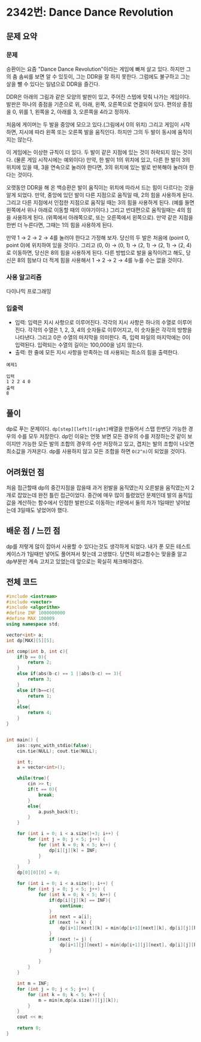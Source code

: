 # 2342번: Dance Dance Revolution

## 문제 요약
### 문제
승환이는 요즘 "Dance Dance Revolution"이라는 게임에 빠져 살고 있다. 하지만 그의 춤 솜씨를 보면 알 수 있듯이, 그는 DDR을 잘 하지 못한다. 그럼에도 불구하고 그는 살을 뺄 수 있다는 일념으로 DDR을 즐긴다.

DDR은 아래의 그림과 같은 모양의 발판이 있고, 주어진 스텝에 맞춰 나가는 게임이다. 발판은 하나의 중점을 기준으로 위, 아래, 왼쪽, 오른쪽으로 연결되어 있다. 편의상 중점을 0, 위를 1, 왼쪽을 2, 아래를 3, 오른쪽을 4라고 정하자.



처음에 게이머는 두 발을 중앙에 모으고 있다.(그림에서 0의 위치) 그리고 게임이 시작하면, 지시에 따라 왼쪽 또는 오른쪽 발을 움직인다. 하지만 그의 두 발이 동시에 움직이지는 않는다.

이 게임에는 이상한 규칙이 더 있다. 두 발이 같은 지점에 있는 것이 허락되지 않는 것이다. (물론 게임 시작시에는 예외이다) 만약, 한 발이 1의 위치에 있고, 다른 한 발이 3의 위치에 있을 때, 3을 연속으로 눌러야 한다면, 3의 위치에 있는 발로 반복해야 눌러야 한다는 것이다.

오랫동안 DDR을 해 온 백승환은 발이 움직이는 위치에 따라서 드는 힘이 다르다는 것을 알게 되었다. 만약, 중앙에 있던 발이 다른 지점으로 움직일 때, 2의 힘을 사용하게 된다. 그리고 다른 지점에서 인접한 지점으로 움직일 때는 3의 힘을 사용하게 된다. (예를 들면 왼쪽에서 위나 아래로 이동할 때의 이야기이다.) 그리고 반대편으로 움직일때는 4의 힘을 사용하게 된다. (위쪽에서 아래쪽으로, 또는 오른쪽에서 왼쪽으로). 만약 같은 지점을 한번 더 누른다면, 그때는 1의 힘을 사용하게 된다.

만약 1 → 2 → 2 → 4를 눌러야 한다고 가정해 보자. 당신의 두 발은 처음에 (point 0, point 0)에 위치하여 있을 것이다. 그리고 (0, 0) → (0, 1) → (2, 1) → (2, 1) → (2, 4)로 이동하면, 당신은 8의 힘을 사용하게 된다. 다른 방법으로 발을 움직이려고 해도, 당신은 8의 힘보다 더 적게 힘을 사용해서 1 → 2 → 2 → 4를 누를 수는 없을 것이다.

### 사용 알고리즘
다이나믹 프로그래밍

### 입출력
- 입력: 입력은 지시 사항으로 이루어진다. 각각의 지시 사항은 하나의 수열로 이루어진다. 각각의 수열은 1, 2, 3, 4의 숫자들로 이루어지고, 이 숫자들은 각각의 방향을 나타낸다. 그리고 0은 수열의 마지막을 의미한다. 즉, 입력 파일의 마지막에는 0이 입력된다. 입력되는 수열의 길이는 100,000을 넘지 않는다.
- 출력: 한 줄에 모든 지시 사항을 만족하는 데 사용되는 최소의 힘을 출력한다.
```
예제1

입력
1 2 2 4 0
출력
8
```
## 풀이
dp로 푸는 문제이다. `dp[step][left][right]`배열을 만들어서 스탭 한번당 가능한 경우의 수를 모두 저장한다. dp인 이유는 언뜻 보면 모든 경우의 수를 저장하는것 같이 보이지만 가능한 모든 발의 조합의 경우의 수만 저장하고 있고, 겹치는 발의 조합이 나오면 최소값을 가져온다. dp를 사용하지 않고 모든 조합을 하면 `O(2^n)`이 되었을 것이다.

## 어려웠던 점
처음 접근할때 dp의 중간지점을 잡을때 과거 왼발을 움직였는지 오른발을 움직였는지 2개로 잡았는데 완전 틀린 접근이었다. 중간에 매우 많이 틀렸었던 문제인데 발의 움직임 값을 계산하는 함수에서 인접한 발판으로 이동하는 if문에서 둘의 차가 1일때만 넣어놨는데 3일때도 넣었어야 했다.

## 배운 점 / 느낀 점
dp를 저렇게 많이 잡아서 사용할 수 있다는것도 생각하게 되었다.  내가 푼 모든 테스트 케이스가 1일때만 넣어도 풀어져서 찾는데 고생했다. 당연히 비교함수는 맞을줄 알고 dp부분만 계속 고치고 있었는데 앞으로는 확실히 체크해야겠다. 

## 전체 코드
```cpp
#include <iostream>
#include <vector>
#include <algorithm>
#define INF 1000000000
#define MAX 100009
using namespace std;

vector<int> a;
int dp[MAX][5][5];

int comp(int b, int c){
    if(b == 0){
        return 2;
    }
    else if(abs(b-c) == 1 ||abs(b-c) == 3){
        return 3;
    }
    else if(b==c){
        return 1;
    }
    else{
        return 4;
    }
}


int main() {
    ios::sync_with_stdio(false);
    cin.tie(NULL); cout.tie(NULL);

    int t;
    a = vector<int>();

    while(true){
        cin >> t;
        if(t == 0){
            break;
        }
        else{
            a.push_back(t);
        }
    }

    for (int i = 0; i < a.size()+3; i++) {
        for (int j = 0; j < 5; j++) {
            for (int k = 0; k < 5; k++) {
                dp[i][j][k] = INF;
            }
        }
    }
    dp[0][0][0] = 0;

    for (int i = 0; i < a.size(); i++) {
        for (int j = 0; j < 5; j++) {
            for (int k = 0; k < 5; k++) {
                if(dp[i][j][k] == INF){
                    continue;
                }
                int next = a[i];
                if (next != k) {
                    dp[i+1][next][k] = min(dp[i+1][next][k], dp[i][j][k] + comp(j, next));
                }
                if (next != j) {
                    dp[i+1][j][next] = min(dp[i+1][j][next], dp[i][j][k] + comp(k, next));
                }
                
            }
        }
    }

    int m = INF;
    for (int j = 0; j < 5; j++) {
        for (int k = 0; k < 5; k++) {
            m = min(m,dp[a.size()][j][k]);
        }
    }
    cout << m;
    
    return 0;
}
```
